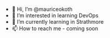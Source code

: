 - 👋 Hi, I’m @mauriceokoth
- 👀 I’m interested in learning DevOps
- 🌱 I’m currently learning in Strathmore
- 📫 How to reach me - coming soon

<!---
mauriceokoth/mauriceokoth is a ✨ special ✨ repository because its `README.md` (this file) appears on your GitHub profile.
You can click the Preview link to take a look at your changes.
--->
